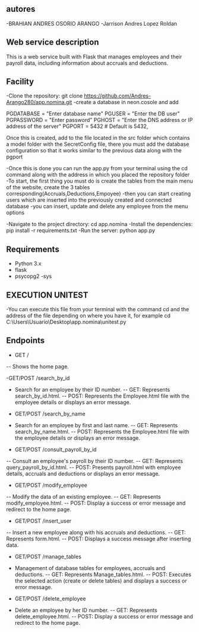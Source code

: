 ## autores 
-BRAHIAN ANDRES OSORIO ARANGO
-Jarrison Andres Lopez Roldan


## Web service description
This is a web service built with Flask that manages employees and their payroll data, including information about accruals and deductions.

## Facility

-Clone the repository: git clone https://github.com/Andres-Arango280/app.nomina.git
-create a database in neon.cosole and add

PGDATABASE = "Enter database name"
PGUSER = "Enter the DB user"
PGPASSWORD = "Enter password"
PGHOST = "Enter the DNS address or IP address of the server"
PGPORT = 5432 # Default is 5432,

Once this is created, add to the file located in the src folder which contains a model folder with the SecretConfig file, there you must add the database configuration so that it works similar to the previous data along with the pgport

-Once this is done you can run the app.py from your terminal
using the cd command along with the address in which you placed the repository folder
-To start, the first thing you must do is create the tables from the main menu of the website, create the 3 tables
corresponding(Accruals,Deductions,Empoyee)
-then you can start creating users which are inserted into the previously created and connected database
-you can insert, update and delete any employee from the menu options

-Navigate to the project directory: cd app.nomina
-Install the dependencies: pip install -r requirements.txt
-Run the server: python app.py

## Requirements
- Python 3.x
- flask
- psycopg2
-sys

## EXECUTION UNITEST
-You can execute this file from your terminal with the command cd and the address of the file depending on where you have it,     for   example cd C:\Users\Usuario\Desktop\app.nomina\unitest.py

## Endpoints
- GET /

-- Shows the home page.

-GET/POST /search_by_id

- Search for an employee by their ID number.
-- GET: Represents search_by_id.html.
-- POST: Represents the Employee.html file with the employee details or displays an error message.

- GET/POST /search_by_name

- Search for an employee by first and last name.
-- GET: Represents search_by_name.html.
-- POST: Represents the Employee.html file with the employee details or displays an error message.

- GET/POST /consult_payroll_by_id

-- Consult an employee's payroll by their ID number.
-- GET: Represents query_payroll_by_id.html.
-- POST: Presents payroll.html with employee details, accruals and deductions or displays an error message.

- GET/POST /modify_employee

-- Modify the data of an existing employee.
-- GET: Represents modify_employee.html.
-- POST: Display a success or error message and redirect to the home page.

- GET/POST /insert_user

-- Insert a new employee along with his accruals and deductions.
-- GET: Represents form.html.
-- POST: Displays a success message after inserting data.

- GET/POST /manage_tables

- Management of database tables for employees, accruals and deductions.
-- GET: Represents Manage_tables.html.
-- POST: Executes the selected action (create or delete tables) and displays a success or error message.

- GET/POST /delete_employee

- Delete an employee by her ID number.
-- GET: Represents delete_employee.html.
-- POST: Display a success or error message and redirect to the home page.

